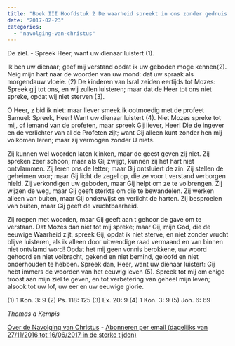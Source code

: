 ```yaml
---
title: "Boek III Hoofdstuk 2 De waarheid spreekt in ons zonder gedruis van woorden."
date: "2017-02-23"
categories: 
  - "navolging-van-christus"
---
```


De ziel. - Spreek Heer, want uw dienaar luistert (1).

Ik ben uw dienaar; geef mij verstand opdat ik uw geboden moge kennen(2). Neig mijn hart naar de woorden van uw mond: dat uw spraak als morgendauw vloeie. (2) De kinderen van Isral zeiden eertijds tot Mozes: Spreek gij tot ons, en wij zullen luisteren; maar dat de Heer tot ons niet spreke, opdat wij niet sterven (3).

O Heer, z bid ik niet: maar liever smeek ik ootmoedig met de profeet Samuel: Spreek, Heer! Want uw dienaar luistert (4). Niet Mozes spreke tot mij, of iemand van de profeten, maar spreek Gij liever, Heer! Die de ingever en de verlichter van al de Profeten zijt; want Gij alleen kunt zonder hen mij volkomen leren; maar zij vermogen zonder U niets.

Zij kunnen wel woorden laten klinken, maar de geest geven zij niet. Zij spreken zeer schoon; maar als Gij zwijgt, kunnen zij het hart niet ontvlammen. Zij leren ons de letter; maar Gij ontsluiert de zin. Zij stellen de geheimen voor; maar Gij licht de zegel op, die ze voor t verstand verborgen hield. Zij verkondigen uw geboden, maar Gij helpt om ze te volbrengen. Zij wijzen de weg, maar Gij geeft sterkte om die te bewandelen. Zij werken alleen van buiten, maar Gij onderwijst en verlicht de harten. Zij besproeien van buiten, maar Gij geeft de vruchtbaarheid.

Zij roepen met woorden, maar Gij geeft aan t gehoor de gave om te verstaan. Dat Mozes dan niet tot mij spreke; maar Gij, mijn God, die de eeuwige Waarheid zijt, spreek Gij, opdat ik niet sterve, en niet zonder vrucht blijve luisteren, als ik alleen door uitwendige raad vermaand en van binnen niet ontvlamd word! Opdat het mij geen vonnis berokkene, uw woord gehoord en niet volbracht, gekend en niet bemind, geloofd en niet onderhouden te hebben. Spreek dan, Heer, want uw dienaar luistert: Gij hebt immers de woorden van het eeuwig leven (5). Spreek tot mij om enige troost aan mijn ziel te geven, en tot verbetering van geheel mijn leven; alsook tot uw lof, uw eer en uw eeuwige glorie.

(1) 1 Kon. 3: 9 (2) Ps. 118: 125 (3) Ex. 20: 9 (4) 1 Kon. 3: 9 (5) Joh. 6: 69

_Thomas a Kempis_

[Over de Navolging van Christus](/blog/de-navolging-van-christus-in-de-sterke-tijden/) - [Abonneren per email (dagelijks van 27/11/2016 tot 16/06/2017 in de sterke tijden)](http://eepurl.com/cg9VGT)
